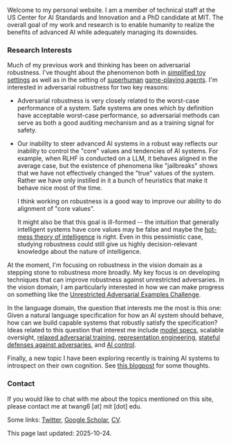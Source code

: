 Welcome to my personal website.
I am a member of technical staff at the US Center for AI Standards and Innovation and a PhD candidate at MIT.
The overall goal of my work and research is to enable humanity to realize the benefits of advanced AI while adequately managing its downsides.

### Research Interests

Much of my previous work and thinking has been on adversarial robustness. I've thought about the phenomenon both in [simplified toy settings](https://dspace.mit.edu/handle/1721.1/139041) as well as in the setting of [superhuman](https://arxiv.org/abs/2211.00241) [game-playing agents](https://arxiv.org/abs/2406.12843). I'm interested in adversarial robustness for two key reasons:

- Adversarial robustness is very closely related to the worst-case performance of a system. Safe systems are ones which by definition have acceptable worst-case performance, so adversarial methods can serve as both a good auditing mechanism and as a training signal for safety.

- Our inability to steer advanced AI systems in a robust way reflects our inability to control the "core" values and tendencies of AI systems. For example, when RLHF is conducted on a LLM, it behaves aligned in the average case, but the existence of phenomena like "jailbreaks" shows that we have not effectively changed the "true" values of the system. Rather we have only instilled in it a bunch of heuristics that make it behave nice most of the time.

  I think working on robustness is a good way to improve our ability to do alignment of "core values".
  
  It might also be that this goal is ill-formed -- the intuition that generally intelligent systems have core values may be false and maybe the [hot-mess theory of intelligence](https://sohl-dickstein.github.io/2023/03/09/coherence.html) is right. Even in this pessimistic case, studying robustness could still give us highly decision-relevant knowledge about the nature of intelligence.

At the moment, I'm focusing on robustness in the vision domain as a stepping stone to robustness more broadly. My key focus is on developing techniques that can improve robustness against unrestricted adversaries. In the vision domain, I am particularly interested in how we can make progress on something like the [Unrestricted Adversarial Examples Challenge](https://github.com/openphilanthropy/unrestricted-adversarial-examples).

In the language domain, the question that interests me the most is this one: Given a natural language specification for how an AI system should behave, how can we build capable systems that robustly satisfy the specification? Ideas related to this question that interest me include [model specs](https://openai.com/index/introducing-the-model-spec/), scalable oversight, [relaxed adversarial training](https://www.alignmentforum.org/posts/atBQ3NHyqnBadrsGP/latent-adversarial-training), [representation engineering](https://arxiv.org/abs/2406.04313), [stateful defenses against adversaries](https://arxiv.org/abs/1907.05587), and [AI control](https://arxiv.org/abs/2312.06942).

Finally, a new topic I have been exploring recently is training AI systems to introspect on their own cognition. See [this blogpost](https://www.lesswrong.com/posts/EKhTrhrCz2rNg7FmG/) for some thoughts.

### Contact

If you would like to chat with me about the topics mentioned on this site,
please contact me at twang6 [at] mit [dot] edu.

Some links:
[Twitter](https://twitter.com/TonyWangIV),
[Google Scholar](https://scholar.google.com/citations?user=YWiob00AAAAJ),
[CV](docs/tony-wang-cv.pdf).

This page last updated: 2025-10-24.
